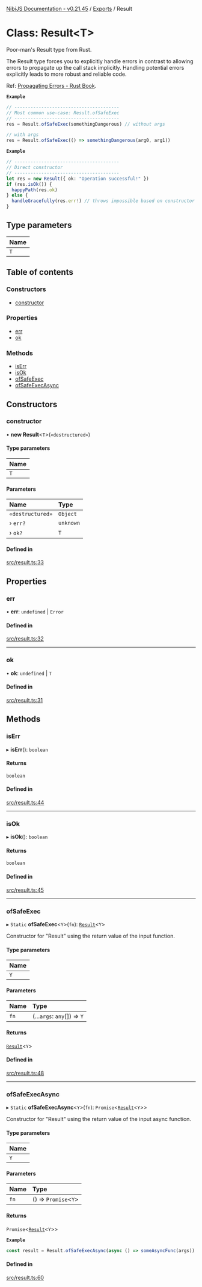 [NibiJS Documentation - v0.21.45](../intro.md) / [Exports](../modules.md) / Result

# Class: Result<T\>

Poor-man's Result type from Rust.

The Result type forces you to explicitly handle errors in contrast to allowing
errors to propagate up the call stack implicitly. Handling potential errors
explicitly leads to more robust and reliable code.

Ref: <a href="https://doc.rust-lang.org/book/ch09-02-recoverable-errors-with-result.html#propagating-errors">Propagating Errors - Rust Book</a>.

**`Example`**

```ts
// ---------------------------------------
// Most common use-case: Result.ofSafeExec
// ---------------------------------------
res = Result.ofSafeExec(somethingDangerous) // without args

// with args
res = Result.ofSafeExec(() => somethingDangerous(arg0, arg1))
```

**`Example`**

```ts
// ---------------------------------------
// Direct constructor
// ---------------------------------------
let res = new Result({ ok: "Operation successful!" })
if (res.isOk()) {
  happyPath(res.ok)
} else {
  handleGracefully(res.err!) // throws impossible based on constructor args
}
```

## Type parameters

| Name |
| :--- |
| `T`  |

## Table of contents

### Constructors

- [constructor](Result.md#constructor)

### Properties

- [err](Result.md#err)
- [ok](Result.md#ok)

### Methods

- [isErr](Result.md#iserr)
- [isOk](Result.md#isok)
- [ofSafeExec](Result.md#ofsafeexec)
- [ofSafeExecAsync](Result.md#ofsafeexecasync)

## Constructors

### constructor

• **new Result**<`T`\>(`«destructured»`)

#### Type parameters

| Name |
| :--- |
| `T`  |

#### Parameters

| Name             | Type      |
| :--------------- | :-------- |
| `«destructured»` | `Object`  |
| › `err?`         | `unknown` |
| › `ok?`          | `T`       |

#### Defined in

[src/result.ts:33](https://github.com/NibiruChain/ts-sdk/blob/89f4b6e/packages/nibijs/src/result.ts#L33)

## Properties

### err

• **err**: `undefined` \| `Error`

#### Defined in

[src/result.ts:32](https://github.com/NibiruChain/ts-sdk/blob/89f4b6e/packages/nibijs/src/result.ts#L32)

---

### ok

• **ok**: `undefined` \| `T`

#### Defined in

[src/result.ts:31](https://github.com/NibiruChain/ts-sdk/blob/89f4b6e/packages/nibijs/src/result.ts#L31)

## Methods

### isErr

▸ **isErr**(): `boolean`

#### Returns

`boolean`

#### Defined in

[src/result.ts:44](https://github.com/NibiruChain/ts-sdk/blob/89f4b6e/packages/nibijs/src/result.ts#L44)

---

### isOk

▸ **isOk**(): `boolean`

#### Returns

`boolean`

#### Defined in

[src/result.ts:45](https://github.com/NibiruChain/ts-sdk/blob/89f4b6e/packages/nibijs/src/result.ts#L45)

---

### ofSafeExec

▸ `Static` **ofSafeExec**<`Y`\>(`fn`): [`Result`](Result.md)<`Y`\>

Constructor for "Result" using the return value of the input function.

#### Type parameters

| Name |
| :--- |
| `Y`  |

#### Parameters

| Name | Type                        |
| :--- | :-------------------------- |
| `fn` | (...`args`: `any`[]) => `Y` |

#### Returns

[`Result`](Result.md)<`Y`\>

#### Defined in

[src/result.ts:48](https://github.com/NibiruChain/ts-sdk/blob/89f4b6e/packages/nibijs/src/result.ts#L48)

---

### ofSafeExecAsync

▸ `Static` **ofSafeExecAsync**<`Y`\>(`fn`): `Promise`<[`Result`](Result.md)<`Y`\>\>

Constructor for "Result" using the return value of the input async function.

#### Type parameters

| Name |
| :--- |
| `Y`  |

#### Parameters

| Name | Type                  |
| :--- | :-------------------- |
| `fn` | () => `Promise`<`Y`\> |

#### Returns

`Promise`<[`Result`](Result.md)<`Y`\>\>

**`Example`**

```ts
const result = Result.ofSafeExecAsync(async () => someAsyncFunc(args))
```

#### Defined in

[src/result.ts:60](https://github.com/NibiruChain/ts-sdk/blob/89f4b6e/packages/nibijs/src/result.ts#L60)
